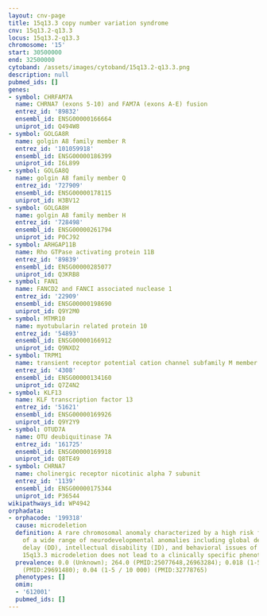```yaml
---
layout: cnv-page
title: 15q13.3 copy number variation syndrome
cnv: 15q13.2-q13.3
locus: 15q13.2-q13.3
chromosome: '15'
start: 30500000
end: 32500000
cytoband: /assets/images/cytoband/15q13.2-q13.3.png
description: null
pubmed_ids: []
genes:
- symbol: CHRFAM7A
  name: CHRNA7 (exons 5-10) and FAM7A (exons A-E) fusion
  entrez_id: '89832'
  ensembl_id: ENSG00000166664
  uniprot_id: Q494W8
- symbol: GOLGA8R
  name: golgin A8 family member R
  entrez_id: '101059918'
  ensembl_id: ENSG00000186399
  uniprot_id: I6L899
- symbol: GOLGA8Q
  name: golgin A8 family member Q
  entrez_id: '727909'
  ensembl_id: ENSG00000178115
  uniprot_id: H3BV12
- symbol: GOLGA8H
  name: golgin A8 family member H
  entrez_id: '728498'
  ensembl_id: ENSG00000261794
  uniprot_id: P0CJ92
- symbol: ARHGAP11B
  name: Rho GTPase activating protein 11B
  entrez_id: '89839'
  ensembl_id: ENSG00000285077
  uniprot_id: Q3KRB8
- symbol: FAN1
  name: FANCD2 and FANCI associated nuclease 1
  entrez_id: '22909'
  ensembl_id: ENSG00000198690
  uniprot_id: Q9Y2M0
- symbol: MTMR10
  name: myotubularin related protein 10
  entrez_id: '54893'
  ensembl_id: ENSG00000166912
  uniprot_id: Q9NXD2
- symbol: TRPM1
  name: transient receptor potential cation channel subfamily M member 1
  entrez_id: '4308'
  ensembl_id: ENSG00000134160
  uniprot_id: Q7Z4N2
- symbol: KLF13
  name: KLF transcription factor 13
  entrez_id: '51621'
  ensembl_id: ENSG00000169926
  uniprot_id: Q9Y2Y9
- symbol: OTUD7A
  name: OTU deubiquitinase 7A
  entrez_id: '161725'
  ensembl_id: ENSG00000169918
  uniprot_id: Q8TE49
- symbol: CHRNA7
  name: cholinergic receptor nicotinic alpha 7 subunit
  entrez_id: '1139'
  ensembl_id: ENSG00000175344
  uniprot_id: P36544
wikipathways_id: WP4942
orphadata:
- orphacode: '199318'
  cause: microdeletion
  definition: A rare chromosomal anomaly characterized by a high risk for the occurrence
    of a wide range of neurodevelopmental anomalies including global developmental
    delay (DD), intellectual disability (ID), and behavioral issues of varying severity.
    15q13.3 microdeletion does not lead to a clinically specific phenotype.
  prevalence: 0.0 (Unknown); 264.0 (PMID:25077648,26963284); 0.018 (1-5 / 10 000)
    (PMID:29691480); 0.04 (1-5 / 10 000) (PMID:32778765)
  phenotypes: []
  omim:
  - '612001'
  pubmed_ids: []
---
```


